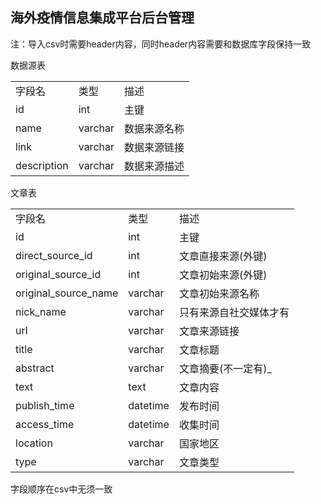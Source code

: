 ## 海外疫情信息集成平台后台管理

注：导入csv时需要header内容，同时header内容需要和数据库字段保持一致

数据源表

<table>
   <tr>
      <td>字段名</td>
      <td>类型</td>
      <td>描述</td>
   </tr>
   <tr>
      <td>id</td>
      <td>int</td>
      <td>主键</td>
   </tr>
   <tr>
      <td>name</td>
      <td>varchar</td>
      <td>数据来源名称</td>
   </tr>
   <tr>
      <td>link</td>
      <td>varchar</td>
      <td>数据来源链接</td>
   </tr>
   <tr>
      <td>description</td>
      <td>varchar</td>
      <td>数据来源描述</td>
   </tr>
</table>

文章表

<table>
   <tr>
      <td>字段名</td>
      <td>类型</td>
      <td>描述</td>
   </tr>
   <tr>
      <td>id</td>
      <td>int</td>
      <td>主键</td>
   </tr>
   <tr>
      <td>direct_source_id</td>
      <td>int</td>
      <td>文章直接来源(外键)</td>
   </tr>
   <tr>
      <td>original_source_id</td>
      <td>int</td>
      <td>文章初始来源(外键)</td>
   </tr>
   <tr>
      <td>original_source_name</td>
      <td>varchar</td>
      <td>文章初始来源名称</td>
   </tr>
   <tr>
      <td>nick_name</td>
      <td>varchar</td>
      <td>只有来源自社交媒体才有</td>
   </tr>
   <tr>
      <td>url</td>
      <td>varchar</td>
      <td>文章来源链接</td>
   </tr>
   <tr>
      <td>title</td>
      <td>varchar</td>
      <td>文章标题</td>
   </tr>
   <tr>
      <td>abstract</td>
      <td>varchar</td>
      <td>文章摘要(不一定有)_</td>
   </tr>
   <tr>
      <td>text</td>
      <td>text</td>
      <td>文章内容</td>
   </tr>
   <tr>
      <td>publish_time</td>
      <td>datetime</td>
      <td>发布时间</td>
   </tr>
   <tr>
      <td>access_time</td>
      <td>datetime</td>
      <td>收集时间</td>
   </tr>
   <tr>
      <td>location</td>
      <td>varchar</td>
      <td>国家地区</td>
   </tr>
   <tr>
      <td>type</td>
      <td>varchar</td>
      <td>文章类型</td>
   </tr>
</table>

字段顺序在csv中无须一致